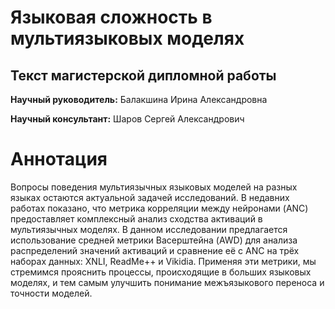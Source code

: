 # Языковая сложность в мультиязыковых моделях
## Текст магистерской дипломной работы

__Научный руководитель:__ Балакшина Ирина Александровна

__Научный консультант:__ Шаров Сергей Александрович

# Аннотация

Вопросы поведения мультиязычных языковых моделей на разных языках остаются актуальной задачей исследований. В недавних работах показано, что метрика корреляции между нейронами (ANC) предоставляет комплексный анализ сходства активаций в мультиязычных моделях. В данном исследовании предлагается использование средней метрики Васерштейна (AWD) для анализа распределений значений активаций и сравнение её с ANC на трёх наборах данных: XNLI, ReadMe++ и Vikidia. Применяя эти метрики, мы стремимся прояснить процессы, происходящие в больших языковых моделях, и тем самым улучшить понимание межъязыкового переноса и точности моделей.
